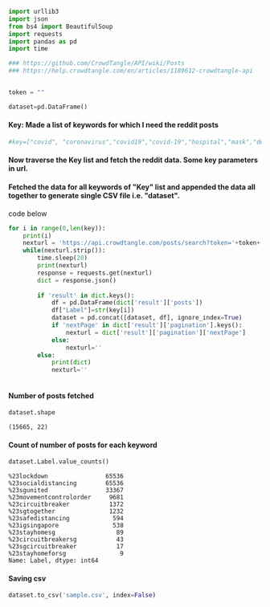 

```python
import urllib3
import json
from bs4 import BeautifulSoup
import requests
import pandas as pd
import time

### https://github.com/CrowdTangle/API/wiki/Posts
### https://help.crowdtangle.com/en/articles/1189612-crowdtangle-api
```


```python

```


```python
token = ""
```


```python
dataset=pd.DataFrame()
```

#### Key: Made a list of keywords for which I need the reddit posts


```python
#key=["covid", "coronavirus","covid19","covid-19","hospital","mask","death","infection","quarantine","virus","symptom","flu","smell","cough","fever","circuitbreaker","wuhan virus","chinese virus"]

```

#### Now traverse the Key list and fetch the reddit data. Some key parameters in url.
#### Fetched the data for all keywords of "Key" list and appended the data all together to generate single CSV file i.e. "dataset".

code below


```python
for i in range(0,len(key)):
    print(i)
    nexturl = 'https://api.crowdtangle.com/posts/search?token='+token+'&sortBy=date&startDate=2014-11-11T00:00:00&endDate=2014-11-19T00:00:00&searchTerm='+key[i]+'&count=100'
    while(nexturl.strip()):
        time.sleep(20)
        print(nexturl)
        response = requests.get(nexturl)    
        dict = response.json()
        
        if 'result' in dict.keys():
            df = pd.DataFrame(dict['result']['posts'])
            df["Label"]=str(key[i])
            dataset = pd.concat([dataset, df], ignore_index=True)
            if 'nextPage' in dict['result']['pagination'].keys():
                nexturl = dict['result']['pagination']['nextPage']
            else:
                nexturl=''
        else:
            print(dict)
            nexturl=''
    
```

#### Number of posts fetched



```python
dataset.shape
```




    (15665, 22)



#### Count of number of posts for each keyword


```python
dataset.Label.value_counts()
```




    %23lockdown                65536
    %23socialdistancing        65536
    %23sgunited                33367
    %23movementcontrolorder     9681
    %23circuitbreaker           1372
    %23sgtogether               1232
    %23safedistancing            594
    %23igsingapore               538
    %23stayhomesg                 89
    %23circuitbreakersg           43
    %23sgcircuitbreaker           17
    %23stayhomeforsg               9
    Name: Label, dtype: int64



#### Saving csv


```python
dataset.to_csv('sample.csv', index=False) 
```
